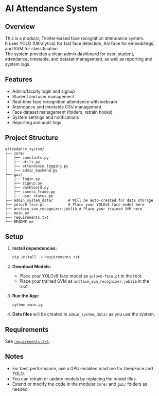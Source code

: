 # AI Attendance System

## Overview

This is a modular, Tkinter-based face recognition attendance system.  
It uses YOLO (Ultralytics) for fast face detection, ArcFace for embeddings, and SVM for classification.  
The system provides a clean admin dashboard for user, student, attendance, timetable, and dataset management, as well as reporting and system logs.

## Features

- Admin/faculty login and signup
- Student and user management
- Real-time face recognition attendance with webcam
- Attendance and timetable CSV management
- Face dataset management (folders, retrain hooks)
- System settings and notifications
- Reporting and audit logs

## Project Structure

```
attendance_system/
├── core/
│   ├── constants.py
│   ├── utils.py
│   ├── attendance_logging.py
│   ├── admin_backend.py
├── gui/
│   ├── login.py
│   ├── signup.py
│   ├── dashboard.py
│   ├── camera_frame.py
│   ├── user_status.py
├── admin_system_data/       # Will be auto-created for data storage
├── yolov8-face.pt           # Place your YOLOv8 face model here
├── arcface_svm_recognizer.joblib # Place your trained SVM here
├── main.py
├── requirements.txt
└── README.md
```

## Setup

1. **Install dependencies:**

   ```bash
   pip install -r requirements.txt
   ```

2. **Download Models:**

   - Place your YOLOv8 face model as `yolov8-face.pt` in the root.
   - Place your trained SVM as `arcface_svm_recognizer.joblib` in the root.

3. **Run the App:**

   ```bash
   python main.py
   ```

4. **Data files** will be created in `admin_system_data/` as you use the system.

## Requirements

See [`requirements.txt`](requirements.txt).

## Notes

- For best performance, use a GPU-enabled machine for DeepFace and YOLO.
- You can retrain or update models by replacing the model files.
- Extend or modify the code in the modular `core/` and `gui/` folders as needed.
